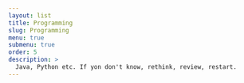 ```yaml
---
layout: list
title: Programming
slug: Programming
menu: true
submenu: true
order: 5
description: >
  Java, Python etc. If yon don't know, rethink, review, restart.
---
```

